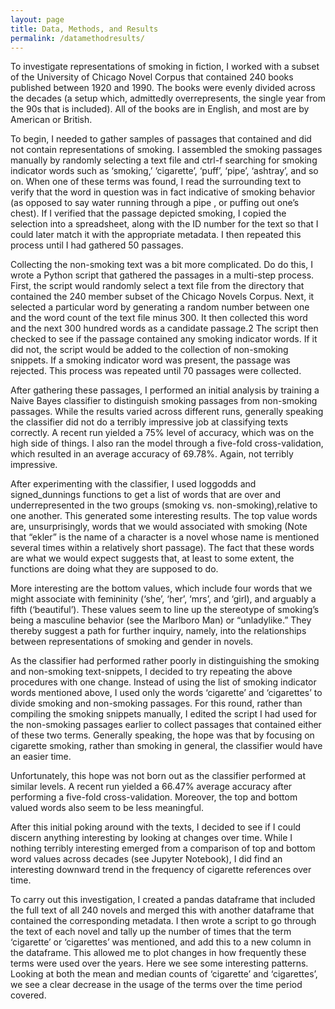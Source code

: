 ```yaml
---
layout: page
title: Data, Methods, and Results
permalink: /datamethodresults/
---
```


To investigate representations of smoking in fiction, I worked with a subset of the University of Chicago Novel Corpus that contained 240 books published between 1920 and 1990. The books were evenly divided across the decades (a setup which, admittedly overrepresents, the single year from the 90s that is included). All of the books are in English, and most are by American or British.

To begin, I needed to gather samples of passages that contained and did not contain representations of smoking. I assembled the smoking passages manually by randomly selecting a text file and ctrl-f searching for smoking indicator words such as ‘smoking,’ ‘cigarette’, ‘puff’, ‘pipe’, ‘ashtray’, and so on. When one of these terms was found, I read the surrounding text to verify that the word in question was in fact indicative of smoking behavior (as opposed to say water running through a  pipe , or  puffing  out one’s chest). If I verified that the passage depicted smoking, I copied the selection into a spreadsheet, along with the ID number for the text so that I could later match it with the appropriate metadata. I then repeated this process until I had gathered 50 passages.

Collecting the non-smoking text was a bit more complicated. Do do this, I wrote a Python script that gathered the passages in a multi-step process. First, the script would randomly select a text file from the directory that contained the 240 member subset of the Chicago Novels Corpus. Next, it selected a particular word by generating a random number between one and the word count of the text file minus 300. It then collected this word and the next 300 hundred words as a candidate passage.2 The script then checked to see if the passage contained any smoking indicator words. If it did not, the script would be added to the collection of non-smoking snippets. If a smoking indicator word was present, the passage was rejected. This process was repeated until 70 passages were collected.

After gathering these passages, I performed an initial analysis by training a Naive Bayes classifier to distinguish smoking passages from non-smoking passages. While the results varied across different runs, generally speaking the classifier did not do a terribly impressive job at classifying texts correctly. A recent run yielded a 75% level of accuracy, which was on the high side of things. I also ran the model through a five-fold cross-validation, which resulted in an average accuracy of 69.78%. Again, not terribly impressive.

After experimenting with the classifier, I used loggodds and signed_dunnings functions to get a list of words that are over and underrepresented in the two groups (smoking vs. non-smoking),relative to one another. This generated some interesting results. The top value words are, unsurprisingly, words that we would associated with smoking (Note that “ekler” is the name of a character is a novel whose name is mentioned several times within a relatively short passage). The fact that these words are what we would expect suggests that, at least to some extent, the functions are doing what they are supposed to do.

More interesting are the bottom values, which include four words that we might associate with femininity (‘she’, ‘her’, ‘mrs’, and ‘girl), and arguably a fifth (‘beautiful’). These values seem to line up the stereotype of smoking’s being a masculine behavior (see the Marlboro Man) or “unladylike.” They thereby suggest a path for further inquiry, namely, into the relationships between representations of smoking and gender in novels.

As the classifier had performed rather poorly in distinguishing the smoking and non-smoking text-snippets, I decided to try repeating the above procedures with one change. Instead of using the list of smoking indicator words mentioned above, I used only the words ‘cigarette’ and ‘cigarettes’ to divide smoking and non-smoking passages. For this round, rather than compiling the smoking snippets manually, I edited the script I had used for the non-smoking passages earlier to collect passages that contained either of these two terms. Generally speaking, the hope was that by focusing on cigarette smoking, rather than smoking in general, the classifier would have an easier time.

Unfortunately, this hope was not born out as the classifier performed at similar levels. A recent run yielded a 66.47% average accuracy after performing a five-fold cross-validation. Moreover, the top and bottom valued words also seem to be less meaningful.

After this initial poking around with the texts, I decided to see if I could discern anything interesting by looking at changes over time. While I nothing terribly interesting emerged from a comparison of top and bottom word values across decades (see Jupyter Notebook), I did find an interesting downward trend in the frequency of cigarette references over time.

To carry out this investigation, I created a pandas dataframe that included the full text of all 240 novels and merged this with another dataframe that contained the corresponding metadata. I then wrote a script to go through the text of each novel and tally up the number of times that the term ‘cigarette’ or ‘cigarettes’ was mentioned, and add this to a new column in the dataframe. This allowed me to plot changes in how frequently these terms were used over the years.
Here we see some interesting patterns. Looking at both the mean and median counts of ‘cigarette’ and ‘cigarettes’, we see a clear decrease in the usage of the terms over the time period covered.

